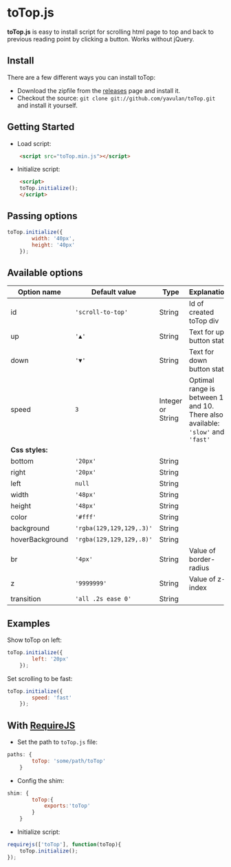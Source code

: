 # toTop.js

**toTop.js** is easy to install script for scrolling html page to top and back to previous reading point by clicking a button. Works without jQuery.

## Install
There are a few different ways you can install toTop:

* Download the zipfile from the [releases](https://github.com/yavulan/toTop/releases) page and install it. 
* Checkout the source: `git clone git://github.com/yavulan/toTop.git` and install it yourself.
   
## Getting Started
* Load script:
```HTML
    <script src="toTop.min.js"></script>
```

* Initialize script:

```HTML
    <script>
    toTop.initialize();
    </script>
```

## Passing options

```JavaScript
toTop.initialize({
        width: '40px',
        height: '40px'
    });
```


## Available options

| Option name | Default value  | Type | Explanation |
| ------- |------------|-------|------------|
| id     | `'scroll-to-top'` |String| Id of created toTop div |
| up    | `'▲'`       |String|   Text for up button state |
| down | `'▼'`        |String|    Text for down button state  |
| speed | `3`        |Integer or String|  Optimal range is between 1 and 10. There also available: `'slow'` and `'fast'` |
| **Css styles:**      |
| bottom | `'20px'`        |String|    |
| right | `'20px'`        |String|    |
| left | `null`       |String|    |
| width | `'48px'`        |String|    |
| height | `'48px'`      |String|     |
| color | `'#fff'`       |String|    |
| background | `'rgba(129,129,129,.3)'`        |String|    |
| hoverBackground | `'rgba(129,129,129,.8)'`        |String|    |
| br             | `'4px'`      |String|   Value of border-radius |
| z             | `'9999999'`      |String|   Value of z-index |
| transition | `'all .2s ease 0'`       |String|    |


## Examples

Show toTop on left:

```JavaScript
toTop.initialize({
        left: '20px'
    });
```

Set scrolling to be fast:

```JavaScript
toTop.initialize({
        speed: 'fast'
    });
```

## With [RequireJS](https://github.com/jrburke/requirejs)

* Set the path to `toTop.js` file:
```JavaScript
paths: {
        toTop: 'some/path/toTop'
    }
```

* Config the shim:

```JavaScript
shim: {
        toTop:{
            exports:'toTop'
        }
    }
```

* Initialize script:

```JavaScript
requirejs(['toTop'], function(toTop){
    toTop.initialize();
});
```
